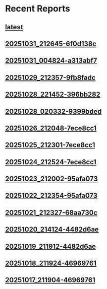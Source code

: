 # Recent Reports
## [latest](latest/)
## [20251031_212645-6f0d138c](20251031_212645-6f0d138c/)
## [20251031_004824-a313abf7](20251031_004824-a313abf7/)
## [20251029_212357-9fb8fadc](20251029_212357-9fb8fadc/)
## [20251028_221452-396bb282](20251028_221452-396bb282/)
## [20251028_020332-9399bded](20251028_020332-9399bded/)
## [20251026_212048-7ece8cc1](20251026_212048-7ece8cc1/)
## [20251025_212301-7ece8cc1](20251025_212301-7ece8cc1/)
## [20251024_212524-7ece8cc1](20251024_212524-7ece8cc1/)
## [20251023_212002-95afa073](20251023_212002-95afa073/)
## [20251022_212354-95afa073](20251022_212354-95afa073/)
## [20251021_212327-68aa730c](20251021_212327-68aa730c/)
## [20251020_214124-4482d6ae](20251020_214124-4482d6ae/)
## [20251019_211912-4482d6ae](20251019_211912-4482d6ae/)
## [20251018_211924-46969761](20251018_211924-46969761/)
## [20251017_211904-46969761](20251017_211904-46969761/)

